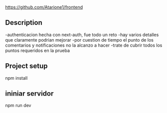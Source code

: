 https://github.com/Atarione1/frontend
## Description

-authenticacion hecha con next-auth, fue todo un reto
-hay varios detalles que claramente podrian mejorar 
-por cuestion de tiempo el punto de los comentarios y notificaciones no la alcanzo a hacer
-trate de cubrir todos los puntos requeridos en la prueba


## Project setup

npm install

## ininiar servidor

npm run dev

